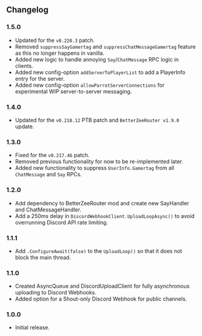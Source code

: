 ## Changelog

### 1.5.0

  * Updated for the `v0.220.3` patch.
  * Removed `suppressSayGamertag` and `suppressChatMessageGamertag` feature as this no longer happens in vanilla.
  * Added new logic to handle annoying `Say`/`ChatMessage` RPC logic in clients.
  * Added new config-option `addServerToPlayerList` to add a PlayerInfo entry for the server.
  * Added new config-option `allowParrotServerConnections` for experimental WIP server-to-server messaging.

### 1.4.0

  * Updated for the `v0.218.12` PTB patch and `BetterZeeRouter v1.9.0` update.

### 1.3.0

  * Fixed for the `v0.217.46` patch.
  * Removed previous functionality for now to be re-implemented later.
  * Added new functionality to suppress `UserInfo.Gamertag` from all `ChatMessage` and `Say` RPCs.

### 1.2.0

  * Add dependency to BetterZeeRouter mod and create new SayHandler and ChatMessageHandler.
  * Add a 250ms delay in `DiscordWebhookClient.UploadLoopAsync()` to avoid overrunning Discord API rate limiting.

### 1.1.1

  * Add `.ConfigureAwait(false)` to the `UploadLoop()` so that it does not block the main thread.

### 1.1.0

  * Created AsyncQueue and DiscordUploadClient for fully asynchronous uploading to Discord Webhooks.
  * Added option for a Shout-only Discord Webhook for public channels.
 
### 1.0.0

  * Initial release.
